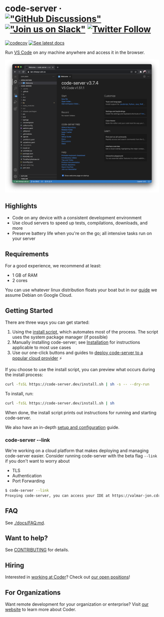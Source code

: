 # code-server &middot; [!["GitHub Discussions"](https://img.shields.io/badge/%20GitHub-%20Discussions-gray.svg?longCache=true&logo=github&colorB=purple)](https://github.com/cdr/code-server/discussions) [!["Join us on Slack"](https://img.shields.io/badge/join-us%20on%20slack-gray.svg?longCache=true&logo=slack&colorB=brightgreen)](https://cdr.co/join-community) [![Twitter Follow](https://img.shields.io/twitter/follow/CoderHQ?label=%40CoderHQ&style=social)](https://twitter.com/coderhq)

[![codecov](https://codecov.io/gh/cdr/code-server/branch/main/graph/badge.svg?token=5iM9farjnC)](https://codecov.io/gh/cdr/code-server)
[![See latest docs](https://img.shields.io/static/v1?label=Docs&message=see%20latest%20&color=blue)](https://github.com/cdr/code-server/tree/v3.10.2/docs)

Run [VS Code](https://github.com/Microsoft/vscode) on any machine anywhere and access it in the browser.

![Screenshot](./docs/assets/screenshot.png)

## Highlights

- Code on any device with a consistent development environment
- Use cloud servers to speed up tests, compilations, downloads, and more
- Preserve battery life when you're on the go; all intensive tasks run on your server

## Requirements

For a good experience, we recommend at least:

- 1 GB of RAM
- 2 cores

You can use whatever linux distribution floats your boat but in our [guide](./docs/guide.md) we assume Debian on Google Cloud.

## Getting Started

There are three ways you can get started:

1. Using the [install script](./install.sh), which automates most of the process. The script uses the system package manager (if possible)
2. Manually installing code-server; see [Installation](./docs/install.md) for instructions applicable to most use cases
3. Use our one-click buttons and guides to [deploy code-server to a popular cloud provider](https://github.com/cdr/deploy-code-server) ⚡

If you choose to use the install script, you can preview what occurs during the install process:

```bash
curl -fsSL https://code-server.dev/install.sh | sh -s -- --dry-run
```

To install, run:

```bash
curl -fsSL https://code-server.dev/install.sh | sh
```

When done, the install script prints out instructions for running and starting code-server.

We also have an in-depth [setup and configuration](./docs/guide.md) guide.

### code-server --link

We're working on a cloud platform that makes deploying and managing code-server easier.
Consider running code-server with the beta flag `--link` if you don't want to worry about

- TLS
- Authentication
- Port Forwarding

```bash
$ code-server --link
Proxying code-server, you can access your IDE at https://valmar-jon.cdr.co
```

## FAQ

See [./docs/FAQ.md](./docs/FAQ.md).

## Want to help?

See [CONTRIBUTING](./docs/CONTRIBUTING.md) for details.

## Hiring

Interested in [working at Coder](https://coder.com)? Check out [our open positions](https://jobs.lever.co/coder)!

## For Organizations

Want remote development for your organization or enterprise? Visit
[our website](https://coder.com) to learn more about Coder.
